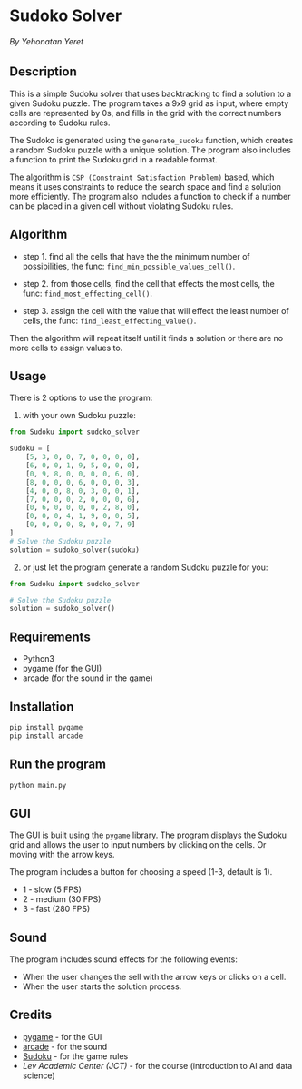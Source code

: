 # Sudoko Solver

###### By Yehonatan Yeret

## Description

This is a simple Sudoku solver that uses backtracking to find a solution to a given Sudoku puzzle. The program takes a
9x9 grid as input, where empty cells are represented by 0s, and fills in the grid with the correct numbers according to
Sudoku rules.

The Sudoko is generated using the `generate_sudoku` function, which creates a random Sudoku puzzle with a unique
solution. The program also includes a function to print the Sudoku grid in a readable format.

The algorithm is `CSP (Constraint Satisfaction Problem)` based, which means it uses constraints to reduce the search
space and find a solution more efficiently. The program also includes a function to check if a number can be placed in a
given cell without violating Sudoku rules.

## Algorithm

* step 1. find all the cells that have the the minimum number of possibilities, the
  func: `find_min_possible_values_cell()`.


* step 2. from those cells, find the cell that effects the most cells, the func: `find_most_effecting_cell()`.


* step 3. assign the cell with the value that will effect the least number of cells, the
  func: `find_least_effecting_value()`.

Then the algorithm will repeat itself until it finds a solution or there are no more cells to assign values to.

## Usage

There is 2 options to use the program:

1. with your own Sudoku puzzle:

```python
from Sudoku import sudoko_solver

sudoku = [
    [5, 3, 0, 0, 7, 0, 0, 0, 0],
    [6, 0, 0, 1, 9, 5, 0, 0, 0],
    [0, 9, 8, 0, 0, 0, 0, 6, 0],
    [8, 0, 0, 0, 6, 0, 0, 0, 3],
    [4, 0, 0, 8, 0, 3, 0, 0, 1],
    [7, 0, 0, 0, 2, 0, 0, 0, 6],
    [0, 6, 0, 0, 0, 0, 2, 8, 0],
    [0, 0, 0, 4, 1, 9, 0, 0, 5],
    [0, 0, 0, 0, 8, 0, 0, 7, 9]
]
# Solve the Sudoku puzzle
solution = sudoko_solver(sudoku)
```

2. or just let the program generate a random Sudoku puzzle for you:

```python
from Sudoku import sudoko_solver

# Solve the Sudoku puzzle
solution = sudoko_solver()
```


## Requirements
* Python3
* pygame (for the GUI)
* arcade (for the sound in the game)

## Installation
```bash
pip install pygame
pip install arcade
```

## Run the program
```bash
python main.py
```
## GUI
The GUI is built using the `pygame` library. The program displays the Sudoku grid and allows the user to input numbers
by clicking on the cells. Or moving with the arrow keys.

The program includes a button for choosing a speed (1-3, default is 1).

* 1 - slow (5 FPS)
* 2 - medium (30 FPS)
* 3 - fast (280 FPS)

## Sound
The program includes sound effects for the following events:
* When the user changes the sell with the arrow keys or clicks on a cell.
* When the user starts the solution process.

## Credits
* [pygame](https://www.pygame.org/) - for the GUI
* [arcade](https://arcade.academy/) - for the sound
* [Sudoku](https://en.wikipedia.org/wiki/Sudoku) - for the game rules
* *Lev Academic Center (JCT)* - for the course (introduction to AI and data science)
